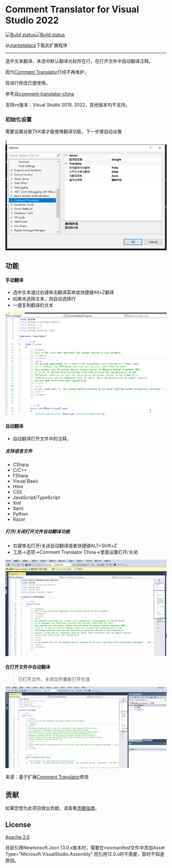 # Comment Translator for Visual Studio 2022

[![Build status](https://dev.azure.com/netcorevip/BuildsGit/_apis/build/status/comment-translator-china-CI)](https://dev.azure.com/netcorevip/BuildsGit/_build/latest?definitionId=9)[![Build status](https://ci.appveyor.com/api/projects/status/j2dx6u8lpwwi75gn?svg=true)](https://ci.appveyor.com/project/corevip/comment-translator-china)

从[marketplace](https://marketplace.visualstudio.com/items?itemName=Hikari.CommentTranslator64)下载此扩展程序

------

选中文本翻译，未选中默认翻译光标所在行，在打开文件中自动翻译注释。

因为[Comment Translator](https://marketplace.visualstudio.com/items?itemName=NguynThunTan.CommentTranslator)已经不再维护，

现进行修改已便使用。

参考自[comment-translator-china](https://github.com/netcorevip/comment-translator-china)

支持vs版本：Visual Studio 2019, 2022，其他版本均不支持。



### 初始化设置

需要设置谷歌TKK值才能使用翻译功能，下一步骤自动设置

[![设置](Images/Options.png)


## 功能

#### 手动翻译

- 选中文本通过右键单击翻译菜单或快捷键Alt+Z翻译
- 如果未选择文本，则自动选择行
- 一键复制翻译的文本

![手动翻译](Images/Auto-Selecte-Line.gif)



#### 自动翻译

- 自动翻译打开文件中的注释。

##### 支持语言文件

- CSharp
- C/C++
- FSharp
- Visual Basic
- Html
- CSS
- JavaScript/TypeScript
- Xml
- Xaml
- Python
- Razor

##### 打开/关闭打开文件自动翻译功能

- 右键单击打开/关闭自动翻译或者快捷键ALT+Shift+Z
- 工具->选项->Comment Translator China->里面设置打开/关闭

![SetAuto](Images/SetAuto.gif)



#### 在打开文件中自动翻译

> 已打开文件，关闭文件重新打开生效

![自动翻译注释](Images/Auto-File-translate.gif)



来源：基于扩展[Comment Translator](<https://marketplace.visualstudio.com/items?itemName=NguynThunTan.CommentTranslator>)修改



## 贡献

如果您想为此项目做出贡献，请查看[贡献指南](CONTRIBUTING.md)。

## License

[Apache 2.0](LICENSE.txt)

目前引用Newtonsoft.Json 13.0.x版本时，需要在vsixmanifest文件中添加Asset Type="Microsoft.VisualStudio.Assembly"
而引用12.0.x时不需要，暂时不知道原因。


